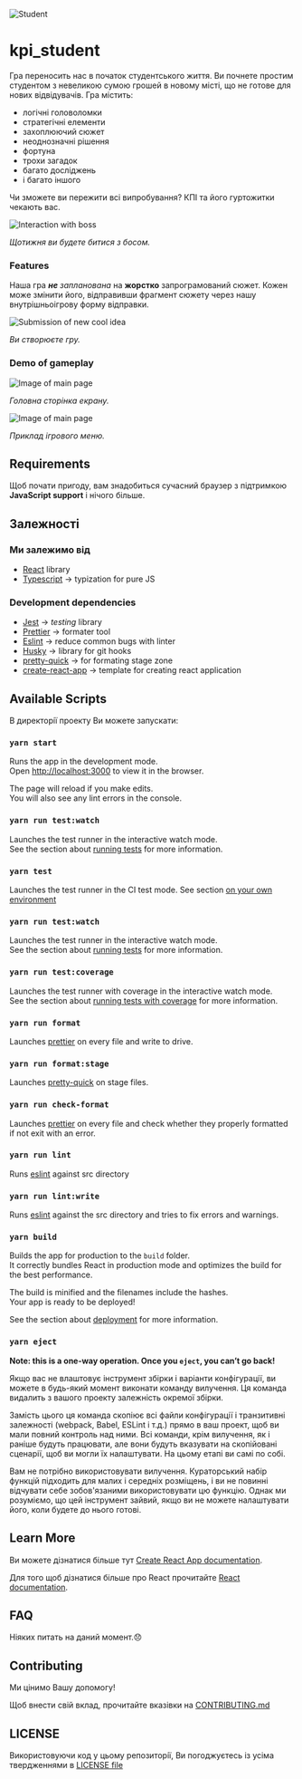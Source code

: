 ![Student](/readme_images/student.png)

# kpi_student

Гра переносить нас в початок студентського життя. Ви почнете простим студентом з невеликою сумою грошей в новому місті, що не готове для нових відвідувачів.
Гра містить:

- логічні головоломки
- стратегічні елементи
- захоплюючий сюжет
- неоднозначні рішення
- фортуна
- трохи загадок
- багато досліджень
- і багато іншого

Чи зможете ви пережити всі випробування? КПІ та його гуртожитки чекають вас.

![Interaction with boss](/readme_images/boss.svg)

_Щотижня ви будете битися з босом._

### Features

Наша гра _**не** запланована_ на **жорстко** запрограмований сюжет. Кожен може змінити його, відправивши фрагмент сюжету через нашу внутрішньоігрову форму відправки.

![Submission of new cool idea](/readme_images/ideaForm.svg)

_Ви створюєте гру._

### Demo of gameplay

![Image of main page](/readme_images/main.svg)

_Головна сторінка екрану._

![Image of main page](/readme_images/menu.svg)

_Приклад ігрового меню._

## Requirements

Щоб почати пригоду, вам знадобиться сучасний браузер з підтримкою **JavaScript support** і нічого більше.

## Залежностi

### Ми залежимо вiд

- [React](https://reactjs.org/) library
- [Typescript](https://www.typescriptlang.org/) -> typization for pure JS

### Development dependencies

- [Jest](https://jestjs.io/) -> _testing_ library
- [Prettier](https://prettier.io/) -> formater tool
- [Eslint](https://eslint.org/) -> reduce common bugs with linter
- [Husky](https://typicode.github.io/husky/#/) -> library for git hooks
- [pretty-quick](https://www.npmjs.com/package/pretty-quick) -> for formating stage zone
- [create-react-app](https://create-react-app.dev/docs/adding-typescript/) -> template for creating react application

## Available Scripts

В директорiї проекту Ви можете запускати:

### `yarn start`

Runs the app in the development mode.\
Open [http://localhost:3000](http://localhost:3000) to view it in the browser.

The page will reload if you make edits.\
You will also see any lint errors in the console.

### `yarn run test:watch`

Launches the test runner in the interactive watch mode.\
See the section about [running tests](https://facebook.github.io/create-react-app/docs/running-tests) for more information.

### `yarn test`

Launches the test runner in the CI test mode. See section [on your own environment](https://create-react-app.dev/docs/running-tests/#linux-macos-bash)

### `yarn run test:watch`

Launches the test runner in the interactive watch mode.\
See the section about [running tests](https://facebook.github.io/create-react-app/docs/running-tests) for more information.

### `yarn run test:coverage`

Launches the test runner with coverage in the interactive watch mode.\
See the section about [running tests with coverage](https://create-react-app.dev/docs/running-tests/#coverage-reporting) for more information.

### `yarn run format`

Launches [prettier](https://prettier.io/) on every file and write to drive.

### `yarn run format:stage`

Launches [pretty-quick](https://www.npmjs.com/package/pretty-quick) on stage files.

### `yarn run check-format`

Launches [prettier](https://prettier.io/) on every file and check whether they properly formatted if not exit with an error.

### `yarn run lint`

Runs [eslint](https://eslint.org/) against src directory

### `yarn run lint:write`

Runs [eslint](https://eslint.org/) against the src directory and tries to fix errors and warnings.

### `yarn build`

Builds the app for production to the `build` folder.\
It correctly bundles React in production mode and optimizes the build for the best performance.

The build is minified and the filenames include the hashes.\
Your app is ready to be deployed!

See the section about [deployment](https://facebook.github.io/create-react-app/docs/deployment) for more information.

### `yarn eject`

**Note: this is a one-way operation. Once you `eject`, you can’t go back!**

Якщо вас не влаштовує інструмент збірки і варіанти конфігурації, ви можете в будь-який момент виконати команду вилучення. Ця команда видалить з вашого проекту залежність окремої збірки.

Замість цього ця команда скопіює всі файли конфігурації і транзитивні залежності (webpack, Babel, ESLint і т.д.) прямо в ваш проект, щоб ви мали повний контроль над ними. Всі команди, крім вилучення, як і раніше будуть працювати, але вони будуть вказувати на скопійовані сценарії, щоб ви могли їх налаштувати. На цьому етапі ви самі по собі.

Вам не потрібно використовувати вилучення. Кураторський набір функцій підходить для малих і середніх розміщень, і ви не повинні відчувати себе зобов'язаними використовувати цю функцію. Однак ми розуміємо, що цей інструмент зайвий, якщо ви не можете налаштувати його, коли будете до нього готові.

## Learn More

Ви можете дiзнатися бiльше тут [Create React App documentation](https://facebook.github.io/create-react-app/docs/getting-started).

Для того щоб дiзнатися бiльше про React прочитайте [React documentation](https://reactjs.org/).

## FAQ

Нiяких питать на даний момент.:disappointed:

## Contributing

Ми цiнимо Вашу допомогу!

Щоб внести свій вклад, прочитайте вказівки на [CONTRIBUTING.md](/CONTRIBUTING.md)

## LICENSE

Використовуючи код у цьому репозиторiї, Ви погоджуєтесь із усіма твердженнями в [LICENSE file](/LICENSE)
